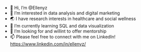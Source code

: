 - 👋 Hi, I’m @Ellenyz
- 👀 I’m interested in data analysis and digital marketing
- 🌏 I have research interests in healthcare and social wellness
- 🌱 I’m currently learning SQL and data visualization
- 💞️ I’m looking for and willint to offer mentorship
- 📫 Please feel free to connect with me on LinkedIn! https://www.linkedin.com/in/ellenyz/

<!---
Ellenyz/Ellenyz is a ✨ special ✨ repository because its `README.md` (this file) appears on your GitHub profile.
You can click the Preview link to take a look at your changes.
--->
